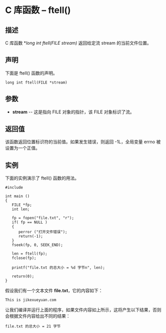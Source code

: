 # C 库函数 – ftell()

## 描述

C 库函数 **long int ftell(FILE *stream)** 返回给定流 stream 的当前文件位置。

## 声明

下面是 ftell() 函数的声明。

    long int ftell(FILE *stream)

## 参数

* **stream** \-- 这是指向 FILE 对象的指针，该 FILE 对象标识了流。

## 返回值

该函数返回位置标识符的当前值。如果发生错误，则返回 -1L，全局变量 errno 被设置为一个正值。

## 实例

下面的实例演示了 ftell() 函数的用法。

    #include 

    int main ()
    {
       FILE *fp;
       int len;

       fp = fopen("file.txt", "r");
       if( fp == NULL )
       {
          perror ("打开文件错误");
          return(-1);
       }
       fseek(fp, 0, SEEK_END);

       len = ftell(fp);
       fclose(fp);

       printf("file.txt 的总大小 = %d 字节n", len);

       return(0);
    }

假设我们有一个文本文件 **file.txt**，它的内容如下：

    This is jikexueyuan.com

让我们编译并运行上面的程序，如果文件内容如上所示，这将产生以下结果，否则会根据文件内容给出不同的结果：

    file.txt 的总大小 = 21 字节
